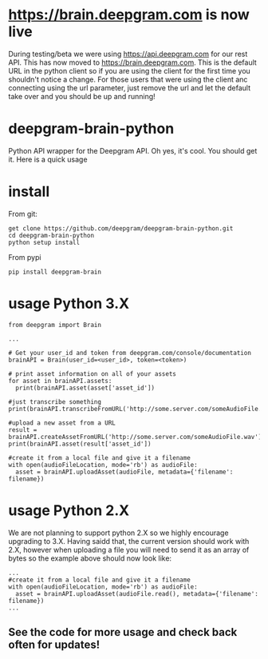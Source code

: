 # https://brain.deepgram.com is now live
During testing/beta we were using https://api.deepgram.com for our rest API. This has now moved to https://brain.deepgram.com. This is the default URL in the python client so if you are using the client for the first time you shouldn't notice a change. For those users that were using the client anc connecting using the url parameter, just remove the url and let the default take over and you should be up and running!

# deepgram-brain-python
Python API wrapper for the Deepgram API. Oh yes, it's cool. You should get it.
Here is a quick usage

# install
From git:

    get clone https://github.com/deepgram/deepgram-brain-python.git
    cd deepgram-brain-python
    python setup install

From pypi

    pip install deepgram-brain

# usage Python 3.X
    from deepgram import Brain

    ...

    # Get your user_id and token from deepgram.com/console/documentation
    brainAPI = Brain(user_id=<user_id>, token=<token>)

    # print asset information on all of your assets
    for asset in brainAPI.assets:
      print(brainAPI.asset(asset['asset_id'])

    #just transcribe something
    print(brainAPI.transcribeFromURL('http://some.server.com/someAudioFile.wav'))

    #upload a new asset from a URL
    result = brainAPI.createAssetFromURL('http://some.server.com/someAudioFile.wav')
    print(brainAPI.asset(result['asset_id'])

    #create it from a local file and give it a filename
    with open(audioFileLocation, mode='rb') as audioFile:
      asset = brainAPI.uploadAsset(audioFile, metadata={'filename': filename})

# usage Python 2.X
We are not planning to support python 2.X so we highly encourage upgrading to 3.X. Having saidd that, the current version should work with 2.X, however when uploading a file you will need to send it as an array of bytes so the example above should now look like:

    ...
    #create it from a local file and give it a filename
    with open(audioFileLocation, mode='rb') as audioFile:
      asset = brainAPI.uploadAsset(audioFile.read(), metadata={'filename': filename})
    ...


## See the code for more usage and check back often for updates!
